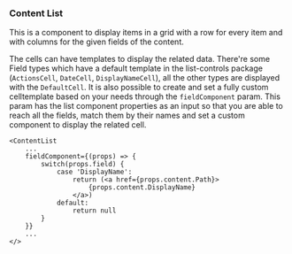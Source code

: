 ### Content List

This is a component to display items in a grid with a row for every item and with columns for the given fields of the content.

The cells can have templates to display the related data. There're some Field types which have a default template in the list-controls package (```ActionsCell```, ```DateCell```, ```DisplayNameCell```), all the other types are displayed with the ```DefaultCell```. It is also possible to create and set a fully custom celltemplate based on your needs through the ```fieldComponent``` param. This param has the list component properties as an input so that you are able to reach all the fields, match them by their names and set a custom component to display the related cell.

```tsx
<ContentList
    ...
    fieldComponent={(props) => {
        switch(props.field) {
            case 'DisplayName':
                return (<a href={props.content.Path}>
                    {props.content.DisplayName}
                </a>)
            default:
                return null
        }
    }}
    ...
</>
```